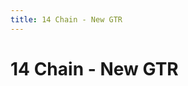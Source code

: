 ```yaml
---
title: 14 Chain - New GTR
---
```

# 14 Chain - New GTR
<ClientOnly>
<AssetLoader :reloadOnce="true" />
<GameSlides :jsonFileToLoad="'newgtr/14chain_newGTR_nov2.json'" :useRandomSeed="false" :useManualData="false" :replay="true"></GameSlides>

</ClientOnly>
